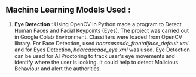 ## Machine Learning Models Used : 

1. **Eye Detection** :  Using OpenCV in Python made a program to Detect Human Faces and Facial Keypoints (Eyes). The project was carried out in Google Colab Environment.                                   Classifiers were loaded from OpenCV library. For Face Detection, used *haarcascade_frontalface_default.xml* and for Eyes Detection, *haarcascade_eye.xml*                           was used. Eye Detection can be used for AI Proctoring to track user's eye movements and identify where the user is looking.
                        It could help to detect Malicious Behaviour and alert the authorities.
                        
     
